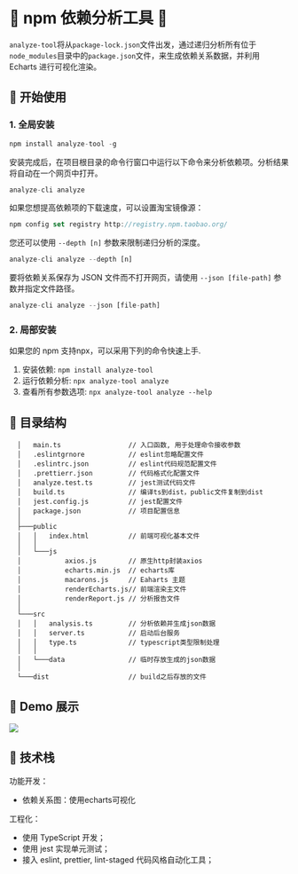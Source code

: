 # 🌟 npm 依赖分析工具 🐳

`analyze-tool`将从`package-lock.json`文件出发，通过递归分析所有位于`node_modules`目录中的`package.json`文件，来生成依赖关系数据，并利用 Echarts 进行可视化渲染。

## 🎉 开始使用

### 1. 全局安装

```js
npm install analyze-tool -g
```

安装完成后，在项目根目录的命令行窗口中运行以下命令来分析依赖项。分析结果将自动在一个网页中打开。

```js
analyze-cli analyze
```

如果您想提高依赖项的下载速度，可以设置淘宝镜像源：

```js
npm config set registry http://registry.npm.taobao.org/
```

您还可以使用 `--depth [n]` 参数来限制递归分析的深度。

```js
analyze-cli analyze --depth [n]
```

要将依赖关系保存为 JSON 文件而不打开网页，请使用 `--json [file-path]` 参数并指定文件路径。


```js
analyze-cli analyze --json [file-path]
```

### 2. 局部安装

如果您的 npm 支持npx，可以采用下列的命令快速上手.

1. 安装依赖: `npm install analyze-tool` 
2. 运行依赖分析: `npx analyze-tool analyze`
3. 查看所有参数选项: `npx analyze-tool analyze --help`

## 📝 目录结构

```
  │   main.ts                 // 入口函数, 用于处理命令接收参数
  │   .eslintgrnore           // eslint忽略配置文件
  │   .eslintrc.json          // eslint代码规范配置文件
  │   .prettierr.json         // 代码格式化配置文件
  │   analyze.test.ts         // jest测试代码文件
  │   build.ts                // 编译ts到dist，public文件复制到dist
  │   jest.config.js          // jest配置文件
  │   package.json            // 项目配置信息
  │
  ├───public
  │   │   index.html          // 前端可视化基本文件
  │   │
  │   └───js
  │           axios.js        // 原生http封装axios
  │           echarts.min.js  // echarts库
  │           macarons.js     // Eaharts 主题
  │           renderEcharts.js// 前端渲染主文件
  │           renderReport.js // 分析报告文件
  │
  └───src
  │   │   analysis.ts         // 分析依赖并生成json数据
  │   │   server.ts           // 启动后台服务
  │   │   type.ts             // typescript类型限制处理
  │   │
  │   └───data                // 临时存放生成的json数据 
  │
  └───dist                    // build之后存放的文件
```

## 🎨 Demo 展示

![](https://e1wijx.us.aircodecdn.com/demo-preview.1690731191281_zihoj7txb4a.png)

## 🦄 技术栈

功能开发：
  - 依赖关系图：使用echarts可视化

工程化：
  - 使用 TypeScript 开发；
  - 使用 jest 实现单元测试；
  - 接入 eslint, prettier, lint-staged 代码风格自动化工具；
